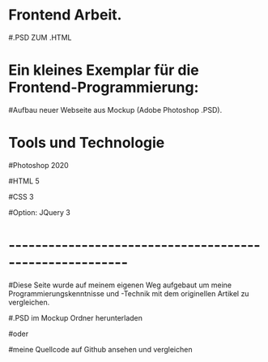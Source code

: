 # Frontend Arbeit.
#.PSD ZUM .HTML

# Ein kleines Exemplar für die Frontend-Programmierung:
#Aufbau neuer Webseite aus Mockup (Adobe Photoshop .PSD).

# Tools und Technologie

#Photoshop 2020

#HTML 5

#CSS 3

#Option: JQuery 3


# --------------------------------------------------------
#Diese Seite wurde auf meinem eigenen Weg aufgebaut um meine Programmierungskenntnisse und -Technik mit dem originellen Artikel zu vergleichen.

#.PSD im Mockup Ordner herunterladen

#oder

#meine Quellcode auf Github ansehen und vergleichen
